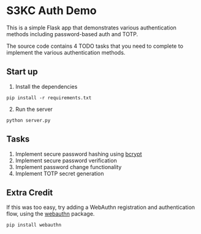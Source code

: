 # S3KC Auth Demo

This is a simple Flask app that demonstrates various authentication methods including password-based auth and TOTP.

The source code contains 4 TODO tasks that you need to complete to implement the various authentication methods.

## Start up

1. Install the dependencies
```
pip install -r requirements.txt
```

2. Run the server
```
python server.py
```

## Tasks

1. Implement secure password hashing using [bcrypt](https://pypi.org/project/bcrypt/)
2. Implement secure password verification
3. Implement password change functionality
4. Implement TOTP secret generation

## Extra Credit

If this was too easy, try adding a WebAuthn registration and authentication flow, using the [webauthn](https://pypi.org/project/webauthn/) package.

```pip install webauthn```
